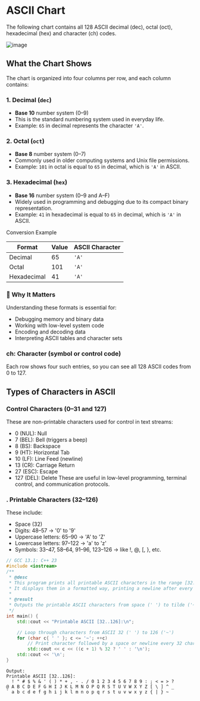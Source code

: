 # ASCII Chart

The following chart contains all 128 ASCII decimal (dec), octal (oct), hexadecimal (hex) and character (ch) codes.

![image](https://github.com/nitishhsinghhh/Tips-and-Tricks-for-Programming-using-Cpp/assets/93253740/f257abee-7cc9-4038-b2ab-61c59c202745)

## What the Chart Shows
The chart is organized into four columns per row, and each column contains:

### 1. Decimal (`dec`)
- **Base 10** number system (0–9)
- This is the standard numbering system used in everyday life.
- Example: `65` in decimal represents the character `'A'`.

### 2. Octal (`oct`)
- **Base 8** number system (0–7)
- Commonly used in older computing systems and Unix file permissions.
- Example: `101` in octal is equal to `65` in decimal, which is `'A'` in ASCII.

### 3. Hexadecimal (`hex`)
- **Base 16** number system (0–9 and A–F)
- Widely used in programming and debugging due to its compact binary representation.
- Example: `41` in hexadecimal is equal to `65` in decimal, which is `'A'` in ASCII.

Conversion Example

| Format      | Value | ASCII Character |
|-------------|-------|-----------------|
| Decimal     | 65    | `'A'`           |
| Octal       | 101   | `'A'`           |
| Hexadecimal | 41    | `'A'`           |

### 🧠 Why It Matters
Understanding these formats is essential for:
- Debugging memory and binary data
- Working with low-level system code
- Encoding and decoding data
- Interpreting ASCII tables and character sets

### ch: Character (symbol or control code)
Each row shows four such entries, so you can see all 128 ASCII codes from 0 to 127.

## Types of Characters in ASCII

###  Control Characters (0–31 and 127)
These are non-printable characters used for control in text streams:

- 0 (NUL): Null
- 7 (BEL): Bell (triggers a beep)
- 8 (BS): Backspace
- 9 (HT): Horizontal Tab
- 10 (LF): Line Feed (newline)
- 13 (CR): Carriage Return
- 27 (ESC): Escape
- 127 (DEL): Delete
These are useful in low-level programming, terminal control, and communication protocols.

### . Printable Characters (32–126)
These include:

- Space (32)
- Digits: 48–57 → '0' to '9'
- Uppercase letters: 65–90 → 'A' to 'Z'
- Lowercase letters: 97–122 → 'a' to 'z'
- Symbols: 33–47, 58–64, 91–96, 123–126 → like !, @, [, }, etc.

```CPP
// GCC 13.1: C++ 23
#include <iostream>
/**
 * @desc
 * This program prints all printable ASCII characters in the range [32..126].
 * It displays them in a formatted way, printing a newline after every 32 characters.
 *
 * @result
 * Outputs the printable ASCII characters from space (' ') to tilde ('~') to the console.
 */
int main() {
    std::cout << "Printable ASCII [32..126]:\n";

    // Loop through characters from ASCII 32 (' ') to 126 ('~')
    for (char c{ ' ' }; c <= '~'; ++c)
        // Print character followed by a space or newline every 32 characters
        std::cout << c << ((c + 1) % 32 ? ' ' : '\n');
    std::cout << '\n';
}
```
```
Output: 
Printable ASCII [32..126]:
  ! " # $ % & ' ( ) * + , - . / 0 1 2 3 4 5 6 7 8 9 : ; < = > ?
@ A B C D E F G H I J K L M N O P Q R S T U V W X Y Z [ \ ] ^ _
` a b c d e f g h i j k l m n o p q r s t u v w x y z { | } ~
```
